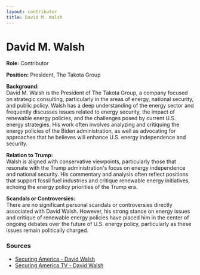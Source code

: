 ```yaml
---
layout: contributor
title: David M. Walsh
---
```


# David M. Walsh

**Role:** Contributor

**Position:** President, The Takota Group

**Background:**  
David M. Walsh is the President of The Takota Group, a company focused on strategic consulting, particularly in the areas of energy, national security, and public policy. Walsh has a deep understanding of the energy sector and frequently discusses issues related to energy security, the impact of renewable energy policies, and the challenges posed by current U.S. energy strategies. His work often involves analyzing and critiquing the energy policies of the Biden administration, as well as advocating for approaches that he believes will enhance U.S. energy independence and security.

**Relation to Trump:**  
Walsh is aligned with conservative viewpoints, particularly those that resonate with the Trump administration's focus on energy independence and national security. His commentary and analysis often reflect positions that support fossil fuel industries and critique renewable energy initiatives, echoing the energy policy priorities of the Trump era.

**Scandals or Controversies:**  
There are no significant personal scandals or controversies directly associated with David Walsh. However, his strong stance on energy issues and critique of renewable energy policies have placed him in the center of ongoing debates over the future of U.S. energy policy, particularly as these issues remain politically charged.

### Sources
- [Securing America - David Walsh](https://centerforsecuritypolicy.org/securing-america-david-walsh-examines-the-energy-policies-of-the-biden-administration/)
- [Securing America TV - David Walsh](https://www.securingamerica.tv/with-david-walsh-2/)
